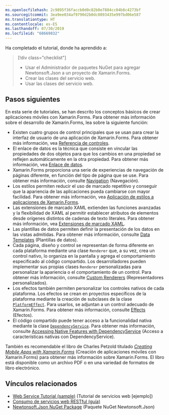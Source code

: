 ```yaml
---
ms.openlocfilehash: 2c9895f36faccb0d0c82b0e7884cc04b8c4273bf
ms.sourcegitcommit: 3ea9ee034af9790d2b0dc0893435e997bd06e587
ms.translationtype: HT
ms.contentlocale: es-ES
ms.lasthandoff: 07/30/2019
ms.locfileid: "68669832"
---
```

Ha completado el tutorial, donde ha aprendido a:

> [!div class="checklist"]
> - Usar el Administrador de paquetes NuGet para agregar Newtonsoft.Json a un proyecto de Xamarin.Forms.
> - Crear las clases del servicio web.
> - Usar las clases del servicio web.

## <a name="next-steps"></a>Pasos siguientes

En esta serie de tutoriales, se han descrito los conceptos básicos de crear aplicaciones móviles con Xamarin.Forms. Para obtener más información sobre el desarrollo de Xamarin.Forms, lea sobre la siguiente función:

- Existen cuatro grupos de control principales que se usan para crear la interfaz de usuario de una aplicación de Xamarin.Forms. Para obtener más información, vea [Referencia de controles](~/xamarin-forms/user-interface/controls/index.md).
- El enlace de datos es la técnica que consiste en vincular las propiedades de dos objetos para que los cambios en una propiedad se reflejen automáticamente en la otra propiedad. Para obtener más información, vea [Enlace de datos](~/xamarin-forms/app-fundamentals/data-binding/index.md).
- Xamarin.Forms proporciona una serie de experiencias de navegación de páginas diferente, en función del tipo de página que se use. Para obtener más información, consulte [Navigation](~/xamarin-forms/app-fundamentals/navigation/index.md) (Navegación).
- Los estilos permiten reducir el uso de marcado repetitivo y conseguir que la apariencia de las aplicaciones pueda cambiarse con mayor facilidad. Para obtener más información, vea [Aplicación de estilos a aplicaciones de Xamarin.Forms](~/xamarin-forms/user-interface/styles/index.md).
- Las extensiones de marcado XAML extienden las funciones avanzadas y la flexibilidad de XAML al permitir establecer atributos de elementos desde orígenes distintos de cadenas de texto literales. Para obtener más información, vea [Extensiones de marcado XAML](~/xamarin-forms/xaml/markup-extensions/index.md).
- Las plantillas de datos permiten definir la presentación de los datos en las vistas admitidas. Para obtener más información, consulte [Data Templates](~/xamarin-forms/app-fundamentals/templates/data-templates/index.md) (Plantillas de datos).
- Cada página, diseño y control se representan de forma diferente en cada plataforma mediante una clase `Renderer` que, a su vez, crea un control nativo, lo organiza en la pantalla y agrega el comportamiento especificado al código compartido. Los desarrolladores pueden implementar sus propias clases `Renderer` personalizadas para personalizar la apariencia o el comportamiento de un control. Para obtener más información, consulte [Custom Renderers](~/xamarin-forms/app-fundamentals/custom-renderer/index.md) (Representadores personalizados).
- Los efectos también permiten personalizar los controles nativos de cada plataforma. Los efectos se crean en proyectos específicos de la plataforma mediante la creación de subclases de la clase [`PlatformEffect`](xref:Xamarin.Forms.PlatformEffect`2). Para usarlos, se adjuntan a un control adecuado de Xamarin.Forms. Para obtener más información, consulte [Effects](~/xamarin-forms/app-fundamentals/effects/index.md) (Efectos).
- El código compartido puede tener acceso a la funcionalidad nativa mediante la clase [`DependencyService`](xref:Xamarin.Forms.DependencyService). Para obtener más información, consulte [Accessing Native Features with DependencyService](~/xamarin-forms/app-fundamentals/dependency-service/index.md) (Acceso a características nativas con DependencyService).

También es recomendable el libro de Charles Petzold titulado [_Creating Mobile Apps with Xamarin.Forms_](~/xamarin-forms/creating-mobile-apps-xamarin-forms/index.md) (Creación de aplicaciones móviles con Xamarin.Forms) para obtener más información sobre Xamarin.Forms. El libro está disponible como un archivo PDF o en una variedad de formatos de libro electrónico.

## <a name="related-links"></a>Vínculos relacionados

- [Web Service Tutorial (sample)](https://docs.microsoft.com/samples/xamarin/xamarin-forms-samples/getstarted-tutorials-webservicetutorial/) (Tutorial de servicios web [ejemplo])
- [Consumo de servicios web RESTful (guía)](~/xamarin-forms/data-cloud/web-services/rest.md)
- [Newtonsoft.Json NuGet Package](https://www.nuget.org/packages/Newtonsoft.Json/) (Paquete NuGet Newtonsoft.Json)
